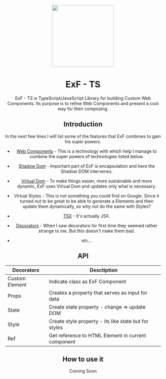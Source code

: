 <p align="center">
<img 
	src="https://lh3.googleusercontent.com/NZnlKGjulJjJMdZuCqgJW40bCuTe-NPxUKPaxOmDzcqz5PfvrS_WwSf2Tm8d14UG9xVhYanvx_xOk3qd8qtBG3c3F_4KdjA1C1kO-qfl9eW2AVWqSj_CpaXeOBQKXJppTAI0wXYFQB2qWotM_DGB5IFJflqB8rSwCXgxvcX9luyKd7o7tUO37tZX5q09vR6pxntegbzm6uhwx2SIp9F_wZ-62kPc7N5dlNn8AD7qgz5NQaLYKBdXqXVaBclJGPsXzgwfhrhK6S5xV_bFvwj97QcqFiVQdWrvQSkRNehkhXcblt8U5pfUO9_u-YDaCYRVQQUJWSTX5b0CvKHHLijMMNe8hEvV1r9gk1qX6HPQWSud31xd4wW4Zs9taKeCSNi90LgFhlAdVKc5PxNEpzlr3vHCVUG_-lYqt2vAK8mtz10QXS3YC_kIPFUEPWqhXjO5FjILIV220VtZyzWjH5qgBVzh-jpOZh1UMVMeSDab2zkt0o8j_pwkK96kCctzRgumqb0KnZ3qHelyxGbrj31LOHvsFve8JpODc3hc31fNA5aas3CgBGzZsN6SU0-xo0V7ZoDITEok8r2If9lSwKO7yeN0IYHW8mZiRWWAkEzVP2Wa5hvrYHZoDme7BAruPb4k_1MtYZT4pJ7zo6Z_v6wmSsR-mqbOvAUFw_1XPb-wdo3o3DTXc4nfaZEsdJAyAQ=s625-no?authuser=0"
	height="200"
/>
</p>

<div align="center">
<h1>ExF - TS</h1>

<p>ExF - TS is TypeScript/JavaScript Library for building Custom Web Components. Its purpose is to refine Web Components and present a cool way for their composing.</p>
</div>

<div align="center">
<h2>Introduction</h2>

<p>
In the next few lines I will list some of the features that ExF combines to gain his super powers.
</p>


- [Web Components](https://developer.mozilla.org/en-US/docs/Web/Web_Components) - This is a technology with which help I manage to combine the super powers of technologies listed below.

- [Shadow Dom](https://developer.mozilla.org/en-US/docs/Web/Web_Components/Using_shadow_DOM) - Important part of ExF is encapsulation and here the Shadow DOM intervenes.

- [Virtual Dom](https://bitsofco.de/understanding-the-virtual-dom/) - To make things easier, more sustainable and more dynamic, ExF uses Virtual Dom and updates only what is necessary.

- Virtual Styles - This is not something you could find on Google. Since it turned out to be great to be able to generate a Elements and then update them dynamically, so why not do the same with Styles?

- [TSX](https://www.typescriptlang.org/docs/handbook/jsx.html) - It's actually JSX.

- [Decorators](https://www.typescriptlang.org/docs/handbook/decorators.html) - When I saw decorators for first time they seemed rather strange to me. But this doesn't make them bad.

- etc...
</div>

<div align="center">
<h2>API</h2>

| Decorators | Desctiption |
| --- | --- |
| Custom Element | Indicate class as ExF Component |
| Props | Creates a property that serves as input for data |
| State | Create state property - change => update DOM |
| Style | Create style property - its like state but for styles |
| Ref | Get reference to HTML Element in current component |  
</div>

<div align="center">
<h2>How to use it</h2>

<p>
	Coming Soon
</p>
</div>